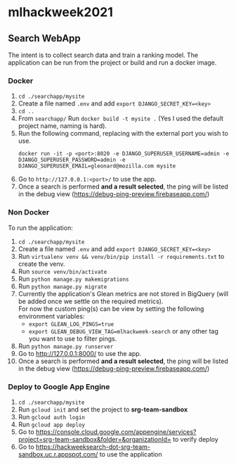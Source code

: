 # mlhackweek2021

## Search WebApp
The intent is to collect search data and train a ranking model.
The application can be run from the project or build and run a docker image.
### Docker
1. `cd ./searchapp/mysite`
2. Create a file named `.env` and add `export DJANGO_SECRET_KEY=<key>`
3. `cd ..`
4. From `searchapp/` Run `docker build -t mysite .` (Yes I used the default project name, naming is hard).
5. Run the following command, replacing <port> with the external port you wish to use.
   ```
   docker run -it -p <port>:8020 -e DJANGO_SUPERUSER_USERNAME=admin -e DJANGO_SUPERUSER_PASSWORD=admin -e DJANGO_SUPERUSER_EMAIL=gleonard@mozilla.com mysite
   ```
6. Go to `http://127.0.0.1:<port>/` to use the app.
7. Once a search is performed **and a result selected**, the ping will be listed in the debug view (https://debug-ping-preview.firebaseapp.com/)

### Non Docker
To run the application:
1. `cd ./searchapp/mysite`
2. Create a file named `.env` and add `export DJANGO_SECRET_KEY=<key>`
3. Run `virtualenv venv && venv/bin/pip install -r requirements.txt` to create the venv.
4. Run `source venv/bin/activate`
5. Run `python manage.py makemigrations`
6. Run `python manage.py migrate`
7. Currently the application's Glean metrics are not stored in BigQuery (will be added once we settle on the required metrics).  
   For now the custom ping(s) can be view by setting the following environment variables:
   - `export GLEAN_LOG_PINGS=true`
   - `export GLEAN_DEBUG_VIEW_TAG=mlhackweek-search` or any other tag you want to use to filter pings.
8. Run `python manage.py runserver`
9. Go to http://127.0.0.1:8000/ to use the app.
10. Once a search is performed **and a result selected**, the ping will be listed in the debug view (https://debug-ping-preview.firebaseapp.com/)

### Deploy to Google App Engine
1. `cd ./searchapp/mysite`
2. Run `gcloud init` and set the project to **srg-team-sandbox**
3. Run `gcloud auth login`
4. Run `gcloud app deploy`
5. Go to https://console.cloud.google.com/appengine/services?project=srg-team-sandbox&folder=&organizationId= to verify deploy
6. Go to https://hackweeksearch-dot-srg-team-sandbox.uc.r.appspot.com/ to use the application
